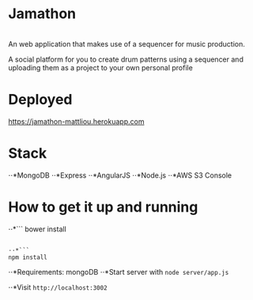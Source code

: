 # Jamathon
<br>
An web application that makes use of a sequencer for music production. 

A social platform for you to create drum patterns using a sequencer and uploading them as a project to your own personal profile

# Deployed
https://jamathon-mattliou.herokuapp.com

# Stack
⋅⋅*MongoDB
⋅⋅*Express
⋅⋅*AngularJS
⋅⋅*Node.js
⋅⋅*AWS S3 Console


# How to get it up and running
⋅⋅*```
bower install
```

⋅⋅*```
npm install
```
⋅⋅*Requirements: mongoDB
⋅⋅*Start server with ```node server/app.js```

⋅⋅*Visit ```http://localhost:3002 ```
